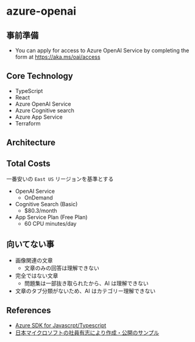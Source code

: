 # azure-openai

## 事前準備
- You can apply for access to Azure OpenAI Service by completing the form at https://aka.ms/oai/access

## Core Technology
- TypeScript
- React
- Azure OpenAI Service
- Azure Cognitive search
- Azure App Service
- Terraform

## Architecture

## Total Costs
一番安いの `East US` リージョンを基準とする

- OpenAI Service
  - OnDemand
- Cognitive Search (Basic)
  - $80.3/month
- App Service Plan (Free Plan)
  - 60 CPU minutes/day

## 向いてない事
- 画像関連の文章
  - 文章のみの回答は理解できない
- 完全ではない文章
  - 問題集は一部抜き取られたから、AI は理解できない
- 文章のタブ分類がないため、AI はカテゴリー理解できない

## References
- [Azure SDK for Javascrpt/Typescript](https://github.com/Azure/azure-sdk-for-js)
- [日本マイクロソフトの社員有志により作成・公開のサンプル](https://github.com/Azure-Samples/jp-azureopenai-samples)
